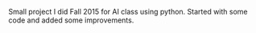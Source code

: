 Small project I did Fall 2015 for AI class using python. Started with some code and added some improvements.

